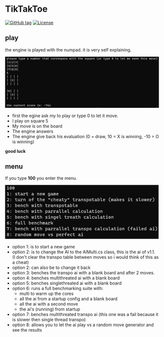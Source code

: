 ﻿# TikTakToe

[![GitHub tag](https://img.shields.io/github/tag/anakwaboe4/TikTakToe?include_prereleases=&sort=semver&color=blue)](https://github.com/anakwaboe4/TikTakToe/releases/)
[![License](https://img.shields.io/badge/License-GPLv3.0-blue)](#license)

## play

the engine is played with the numpad. it is very self explaining.

![The TikTakToe gameplay](ConsoleApp1/images/tiktaktoeplay.png)

- first the egine ask my to play or type 0 to let it move.
- I play on square 5
- My move is on the board
- The engine answers 
- The engine give back his evaluation (0 = draw, 10 = X is winning, -10 = O is winning)

**good luck**
## menu 

If you type **100** you enter the menu.

 ![The TikTakToe menu](ConsoleApp1/images/tiktaktoemenu.png)

 - option 1: is to start a new game
 - option 2: is to change the AI to the AIMulti.cs class, this is the ai of v1.1. (I don't clear the transpo table between moves so i would think of this as a cheat)
 - option 2: can also be to change it back
 - option 3: benches the transpo ai with a blank board and after 2 moves.
 - option 4: benches multithreated ai with a blank board
 - option 5: benches singlethreated ai with a blank board
 - option 6: runs a full benchmarking suite with:
	- multi to warm up the cores
	- all the ai from a startup config and a blank board
	- all the ai with a second move
	- the ai's (running) from startup
- option 7: benches multithreated transpo ai (this one was a fail because it is slower then single thread transpo)
- option 8: allows you to let the ai play vs a random move generator and see the results
